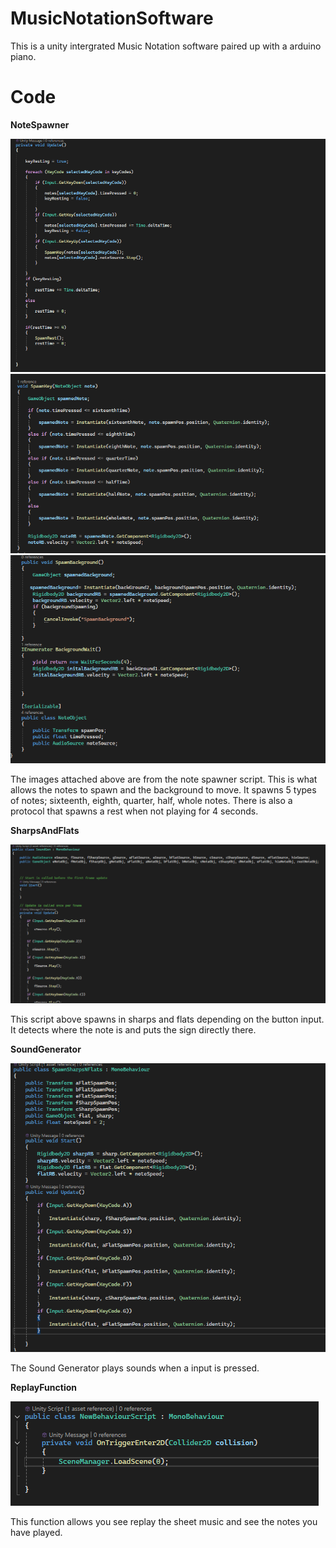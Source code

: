 # MusicNotationSoftware
This is a unity intergrated Music Notation software paired up with a arduino piano.
# Code

**NoteSpawner**

![Image of Code](https://github.com/NeilUpadhayaya/Music-Notation-Software/blob/main/code%20pt1.png)
![Image of Code](https://github.com/NeilUpadhayaya/Music-Notation-Software/blob/main/code%20pt2.png)
![Image of Code](https://github.com/NeilUpadhayaya/Music-Notation-Software/blob/main/code%20pt3.png)

The images attached above are from the note spawner script. This is what allows the notes to spawn and the background to move. It spawns 5 types of notes; sixteenth, eighth, quarter, half, whole notes. There is also a protocol that spawns a rest when not playing for 4 seconds.

**SharpsAndFlats**

![Image of Code](https://github.com/NeilUpadhayaya/Music-Notation-Software/blob/main/code%20pt4.png)

This script above spawns in sharps and flats depending on the button input. It detects where the note is and puts the sign directly there.

**SoundGenerator**

![Image of Code](https://github.com/NeilUpadhayaya/Music-Notation-Software/blob/main/code%20pt5.png)

The Sound Generator plays sounds when a input is pressed.

**ReplayFunction**

![Image of Code](https://github.com/NeilUpadhayaya/Music-Notation-Software/blob/main/code%20pt%208.png)

This function allows you see replay the sheet music and see the notes you have played.

















